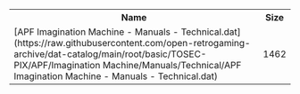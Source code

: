 <table>
<tr><th>Name</th><th>Size</th></tr>
<tr><td>[APF Imagination Machine - Manuals - Technical.dat](https://raw.githubusercontent.com/open-retrogaming-archive/dat-catalog/main/root/basic/TOSEC-PIX/APF/Imagination Machine/Manuals/Technical/APF Imagination Machine - Manuals - Technical.dat)</td><td>1462</td></tr>
</table>
